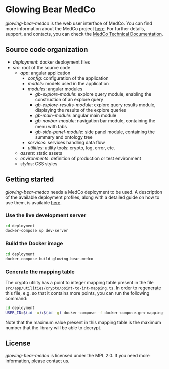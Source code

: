 # Glowing Bear MedCo
*glowing-bear-medco* is the web user interface of MedCo.
You can find more information about the MedCo project [here](https://medco.epfl.ch/).
For further details, support, and contacts, you can check the [MedCo Technical Documentation](https://ldsec.gitbook.io/medco-documentation/).

## Source code organization
- *deployment*: docker deployment files
- *src*: root of the source code
  - *app*: angular application
    - *config*: configuration of the application
    - *models*: models used in the application
    - *modules*: angular modules
      - *gb-explore-module*: explore query module, enabling the construction of an explore query
      - *gb-explore-results-module*: explore query results module, displaying the results of the explore queries
      - *gb-main-module*: angular main module
      - *gb-navbar-module*: navigation bar module, containing the menu with tabs
      - *gb-side-panel-module*: side panel module, containing the summary and ontology tree
    - *services*: services handling data flow
    - *utilities*: utility tools: crypto, log, error, etc.
  - *assets*: static assets 
  - *environments*: definition of production or test environment
  - *styles*: CSS styles

## Getting started
*glowing-bear-medco* needs a MedCo deployment to be used. A description of the available deployment profiles, along with a detailed guide on how to use them, is available 
[here](https://ldsec.gitbook.io/medco-documentation/system-administrator-guide/deployment).

### Use the live development server
```bash
cd deployment
docker-compose up dev-server
```

### Build the Docker image
```bash
cd deployment
docker-compose build glowing-bear-medco
```

### Generate the mapping table
The crypto utility has a point to integer mapping table present in the file `src/app/utilities/crypto/point-to-int-mapping.ts`.
In order to regenerate this file, e.g. so that it contains more points, you can run the following command:

```bash
cd deployment
USER_ID=$(id -u):$(id -g) docker-compose -f docker-compose.gen-mapping-table.yml run gen-mapping-table
```

Note that the maximum value present in this mapping table is the maximum number that the library will be able to decrypt.

## License
*glowing-bear-medco* is licensed under the MPL 2.0. If you need more information, please contact us.
